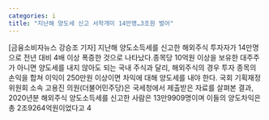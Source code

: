 ```yaml
---
categories: i
title: "지난해 양도세 신고 서학개미 14만명…3조원 벌어"
---
```

[금융소비자뉴스 강승조 기자] 지난해 양도소득세를 신고한 해외주식 투자자가 14만명으로 전년 대비 4배 이상 폭증한 것으로 나타났다.종목당 10억원 이상을 보유한 대주주가 아니면 양도세를 내지 않아도 되는 국내 주식과 달리, 해외주식의 경우 투자 종목의 손익을 합쳐 이익이 250만원 이상이면 차익에 대해 양도세를 내야 한다. 국회 기획재정위원회 소속 고용진 의원(더불어민주당)은 국세청에서 제출받은 자료를 살펴본 결과, 2020년분 해외주식 양도소득세를 신고한 사람은 13만9909명이며 이들의 양도차익은 총 2조9264억원이었다고 4